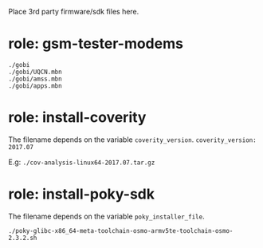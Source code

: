 Place 3rd party firmware/sdk files here.

# role: gsm-tester-modems

```
./gobi
./gobi/UQCN.mbn
./gobi/amss.mbn
./gobi/apps.mbn
```

# role: install-coverity

The filename depends on the variable `coverity_version`.
`coverity_version: 2017.07`

E.g: `./cov-analysis-linux64-2017.07.tar.gz`

# role: install-poky-sdk

The filename depends on the variable `poky_installer_file`.

`./poky-glibc-x86_64-meta-toolchain-osmo-armv5te-toolchain-osmo-2.3.2.sh`
